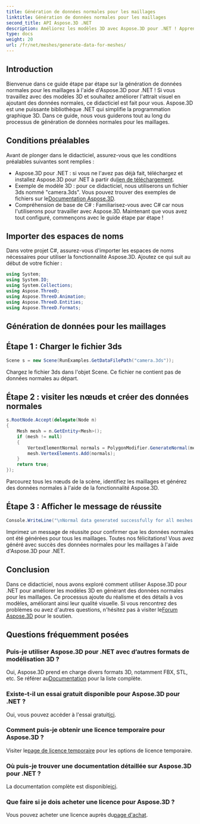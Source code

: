 ```yaml
---
title: Génération de données normales pour les maillages
linktitle: Génération de données normales pour les maillages
second_title: API Aspose.3D .NET
description: Améliorez les modèles 3D avec Aspose.3D pour .NET ! Apprenez à générer des données normales pour les maillages dans ce guide étape par étape. Le réalisme rencontre la simplicité.
type: docs
weight: 20
url: /fr/net/meshes/generate-data-for-meshes/
---
```

## Introduction
Bienvenue dans ce guide étape par étape sur la génération de données normales pour les maillages à l'aide d'Aspose.3D pour .NET ! Si vous travaillez avec des modèles 3D et souhaitez améliorer l'attrait visuel en ajoutant des données normales, ce didacticiel est fait pour vous. Aspose.3D est une puissante bibliothèque .NET qui simplifie la programmation graphique 3D. Dans ce guide, nous vous guiderons tout au long du processus de génération de données normales pour les maillages.
## Conditions préalables
Avant de plonger dans le didacticiel, assurez-vous que les conditions préalables suivantes sont remplies :
-  Aspose.3D pour .NET : si vous ne l'avez pas déjà fait, téléchargez et installez Aspose.3D pour .NET à partir du[lien de téléchargement](https://releases.aspose.com/3d/net/).
-  Exemple de modèle 3D : pour ce didacticiel, nous utiliserons un fichier 3ds nommé "camera.3ds". Vous pouvez trouver des exemples de fichiers sur le[Documentation Aspose.3D](https://reference.aspose.com/3d/net/).
- Compréhension de base de C# : Familiarisez-vous avec C# car nous l'utiliserons pour travailler avec Aspose.3D.
Maintenant que vous avez tout configuré, commençons avec le guide étape par étape !
## Importer des espaces de noms
Dans votre projet C#, assurez-vous d'importer les espaces de noms nécessaires pour utiliser la fonctionnalité Aspose.3D. Ajoutez ce qui suit au début de votre fichier :
```csharp
using System;
using System.IO;
using System.Collections;
using Aspose.ThreeD;
using Aspose.ThreeD.Animation;
using Aspose.ThreeD.Entities;
using Aspose.ThreeD.Formats;
```
## Génération de données pour les maillages
## Étape 1 : Charger le fichier 3ds
```csharp
Scene s = new Scene(RunExamples.GetDataFilePath("camera.3ds"));
```
Chargez le fichier 3ds dans l'objet Scene. Ce fichier ne contient pas de données normales au départ.
## Étape 2 : visiter les nœuds et créer des données normales
```csharp
s.RootNode.Accept(delegate(Node n)
{
    Mesh mesh = n.GetEntity<Mesh>();
    if (mesh != null)
    {
        VertexElementNormal normals = PolygonModifier.GenerateNormal(mesh);
        mesh.VertexElements.Add(normals);
    }
    return true;
});
```
Parcourez tous les nœuds de la scène, identifiez les maillages et générez des données normales à l'aide de la fonctionnalité Aspose.3D.
## Étape 3 : Afficher le message de réussite
```csharp
Console.WriteLine("\nNormal data generated successfully for all meshes.");
```
Imprimez un message de réussite pour confirmer que les données normales ont été générées pour tous les maillages.
Toutes nos félicitations! Vous avez généré avec succès des données normales pour les maillages à l'aide d'Aspose.3D pour .NET.
## Conclusion
Dans ce didacticiel, nous avons exploré comment utiliser Aspose.3D pour .NET pour améliorer les modèles 3D en générant des données normales pour les maillages. Ce processus ajoute du réalisme et des détails à vos modèles, améliorant ainsi leur qualité visuelle.
 Si vous rencontrez des problèmes ou avez d'autres questions, n'hésitez pas à visiter le[Forum Aspose.3D](https://forum.aspose.com/c/3d/18) pour le soutien.
## Questions fréquemment posées
### Puis-je utiliser Aspose.3D pour .NET avec d’autres formats de modélisation 3D ?
Oui, Aspose.3D prend en charge divers formats 3D, notamment FBX, STL, etc. Se référer au[Documentation](https://reference.aspose.com/3d/net/) pour la liste complète.
### Existe-t-il un essai gratuit disponible pour Aspose.3D pour .NET ?
 Oui, vous pouvez accéder à l'essai gratuit[ici](https://releases.aspose.com/).
### Comment puis-je obtenir une licence temporaire pour Aspose.3D ?
 Visiter le[page de licence temporaire](https://purchase.aspose.com/temporary-license/) pour les options de licence temporaire.
### Où puis-je trouver une documentation détaillée sur Aspose.3D pour .NET ?
 La documentation complète est disponible[ici](https://reference.aspose.com/3d/net/).
### Que faire si je dois acheter une licence pour Aspose.3D ?
 Vous pouvez acheter une licence auprès du[page d'achat](https://purchase.aspose.com/buy).